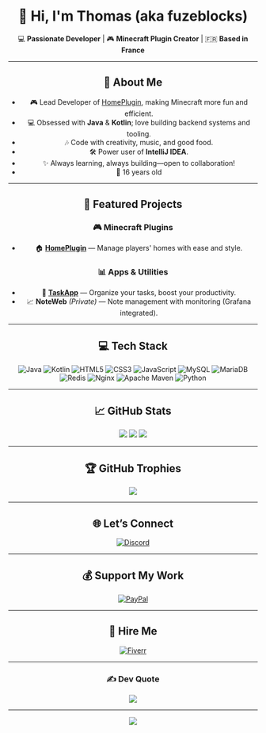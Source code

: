 <div align="center">

# 👋 Hi, I'm Thomas (aka fuzeblocks)

💻 **Passionate Developer** | 🎮 **Minecraft Plugin Creator** | 🇫🇷 **Based in France**

---

## 💫 About Me

- 🎮 Lead Developer of [HomePlugin](https://github.com/fuzeblocks/HomePlugin), making Minecraft more fun and efficient.
- 💻 Obsessed with **Java** & **Kotlin**; love building backend systems and tooling.
- 🎶 Code with creativity, music, and good food.
- 🛠️ Power user of **IntelliJ IDEA**.
- ✨ Always learning, always building—open to collaboration!
- 🎂 16 years old

---

## 🚀 Featured Projects

### 🎮 Minecraft Plugins
- 🏠 [**HomePlugin**](https://github.com/fuzeblocks/HomePlugin) — Manage players' homes with ease and style.

### 📊 Apps & Utilities
- 📝 [**TaskApp**](https://github.com/fuzeblocks/TaskApp) — Organize your tasks, boost your productivity.
- 📈 **NoteWeb** *(Private)* — Note management with monitoring (Grafana integrated).

---

## 💻 Tech Stack

![Java](https://img.shields.io/badge/Java-%23ED8B00.svg?style=for-the-badge&logo=java&logoColor=white)
![Kotlin](https://img.shields.io/badge/Kotlin-%237F52FF.svg?style=for-the-badge&logo=kotlin&logoColor=white)
![HTML5](https://img.shields.io/badge/HTML5-%23E34F26.svg?style=for-the-badge&logo=html5&logoColor=white)
![CSS3](https://img.shields.io/badge/CSS3-%231572B6.svg?style=for-the-badge&logo=css3&logoColor=white)
![JavaScript](https://img.shields.io/badge/JavaScript-%23323330.svg?style=for-the-badge&logo=javascript&logoColor=%23F7DF1E)
![MySQL](https://img.shields.io/badge/MySQL-%2300f.svg?style=for-the-badge&logo=mysql&logoColor=white)
![MariaDB](https://img.shields.io/badge/MariaDB-003545?style=for-the-badge&logo=mariadb&logoColor=white)
![Redis](https://img.shields.io/badge/Redis-%23DD0031.svg?style=for-the-badge&logo=redis&logoColor=white)
![Nginx](https://img.shields.io/badge/Nginx-%23009639.svg?style=for-the-badge&logo=nginx&logoColor=white)
![Apache Maven](https://img.shields.io/badge/Maven-C71A36?style=for-the-badge&logo=apache-maven&logoColor=white)
![Python](https://img.shields.io/badge/Python-%233776AB.svg?style=for-the-badge&logo=python&logoColor=white)

---

## 📈 GitHub Stats

![](https://github-readme-stats.vercel.app/api?username=fuzeblocks&theme=dark&hide_border=true&include_all_commits=false&count_private=false)
![](https://github-readme-streak-stats.herokuapp.com/?user=fuzeblocks&theme=dark&hide_border=true)
![](https://github-readme-stats.vercel.app/api/top-langs/?username=fuzeblocks&theme=dark&hide_border=true&include_all_commits=false&count_private=false&layout=compact)

---

## 🏆 GitHub Trophies

![](https://github-trophies.vercel.app/?username=fuzeblocks&theme=onedark&no-frame=true&no-bg=false&margin-w=4)

---

## 🌐 Let’s Connect

[![Discord](https://img.shields.io/badge/Discord-%237289DA.svg?logo=discord&logoColor=white)](https://discord.gg/incendie_hardi)

---

## 💰 Support My Work

[![PayPal](https://img.shields.io/badge/PayPal-00457C?style=for-the-badge&logo=paypal&logoColor=white)](https://paypal.me/devEmber)

---

## 💼 Hire Me

[![Fiverr](https://img.shields.io/badge/Fiverr-1DBF73?style=for-the-badge&logo=fiverr&logoColor=white)](https://fr.fiverr.com/s/KeBl7m2)

---

### ✍️ Dev Quote

![](https://quotes-github-readme.vercel.app/api?type=horizontal&theme=dark)

---

[![](https://visitcount.itsvg.in/api?id=fuzeblocks&icon=0&color=0)](https://visitcount.itsvg.in)

</div>
